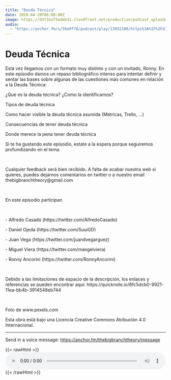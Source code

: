 ```yaml
---
title: "Deuda Técnica"
date: 2020-04-20T06:00:00Z
image: https://d3t3ozftmdmh3i.cloudfront.net/production/podcast_uploaded_episode/810990/810990-1589818121095-33ac2ff8ef2ed.jpg
audio:
  - "https://anchor.fm/s/56e0f78/podcast/play/13932100/https%3A%2F%2Fd3ctxlq1ktw2nl.cloudfront.net%2Fproduction%2F2020-4-18%2F74362028-44100-2-7014136cb8962.mp3"
---
```


# Deuda Técnica

<p>Esta vez llegamos con un formato muy distinto y con un invitado, Ronny. En este episodio damos un repaso bibliográfico intenso para intentar definir y sentar las bases sobre algunas de las cuestiones más comunes en relación a la Deuda Técnica:</p>
<p>¿Que es la deuda técnica? ¿Como la identificamos?</p>
<p>Tipos de deuda técnica</p>
<p>Como hacer visible la deuda técnica asumida (Metricas, Trello, …)</p>
<p>Consecuencias de tener deuda técnica</p>
<p>Donde merece la pena tener deuda técnica<strong><br>
</strong></p>
<p>Si te ha gustando este episodio, estate a la espera porque seguiremos profundizando en el tema.</p>
<p><br></p>
<p>Cualquier feedback será bien recibido. A falta de acabar nuestra web si quieres, puedes dejarnos comentarios en twitter o a nuestro email thebigbranchtheory@gmail.com</p>
<p><br></p>
<p>En este episodio participan</p>
<p><br></p>
<p>- Alfredo Casado (https://twitter.com/AlfredoCasado)</p>
<p>- Daniel Ojeda (https://twitter.com/SuuiGD)&nbsp;</p>
<p>- Juan Vega (https://twitter.com/juandvegarguez)</p>
<p>- Miguel Viera (https://twitter.com/mangelviera)</p>
<p>- Ronny Ancorini (https://twitter.com/RonnyAncorini)</p>
<p><br></p>
<p>Debido a las limitaciones de espacio de la descripción, los enlaces y referencias se pueden encontrar aquí: https://quicknote.io/6fc5dcb0-9921-11ea-bb4b-3914548eb744</p>
<p><br></p>
<p>Foto de www.pexels.com</p>
<p>Esta obra está bajo una Licencia Creative Commons Atribución 4.0 Internacional.</p>

--- 

Send in a voice message: https://anchor.fm/thebigbranchtheory/message

{{< rawHtml >}}
<audio style="width:100%" controls>
  <source src="https://anchor.fm/s/56e0f78/podcast/play/13932100/https%3A%2F%2Fd3ctxlq1ktw2nl.cloudfront.net%2Fproduction%2F2020-4-18%2F74362028-44100-2-7014136cb8962.mp3" type="audio/mpeg">
</audio> 
{{< /rawHtml >}}




